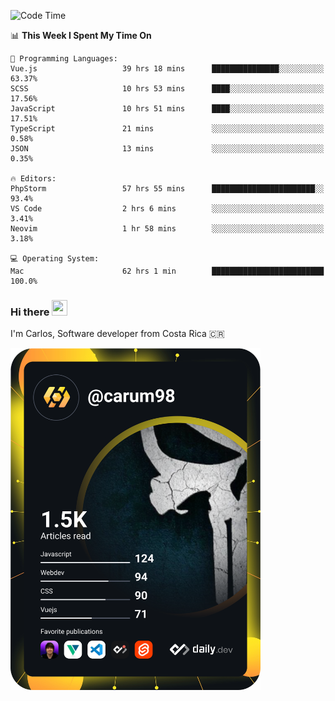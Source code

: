 
<!--START_SECTION:waka-->
![Code Time](http://img.shields.io/badge/Code%20Time-8%2C652%20hrs%2010%20mins-blue)

📊 **This Week I Spent My Time On** 

```text
💬 Programming Languages: 
Vue.js                   39 hrs 18 mins      ███████████████░░░░░░░░░░   63.37% 
SCSS                     10 hrs 53 mins      ████░░░░░░░░░░░░░░░░░░░░░   17.56% 
JavaScript               10 hrs 51 mins      ████░░░░░░░░░░░░░░░░░░░░░   17.51% 
TypeScript               21 mins             ░░░░░░░░░░░░░░░░░░░░░░░░░   0.58% 
JSON                     13 mins             ░░░░░░░░░░░░░░░░░░░░░░░░░   0.35%

🔥 Editors: 
PhpStorm                 57 hrs 55 mins      ███████████████████████░░   93.4% 
VS Code                  2 hrs 6 mins        ░░░░░░░░░░░░░░░░░░░░░░░░░   3.41% 
Neovim                   1 hr 58 mins        ░░░░░░░░░░░░░░░░░░░░░░░░░   3.18%

💻 Operating System: 
Mac                      62 hrs 1 min        █████████████████████████   100.0%

```


<!--END_SECTION:waka-->

### Hi there <img src="https://media.giphy.com/media/hvRJCLFzcasrR4ia7z/giphy.gif" width="25px" height="25px">

I'm Carlos, Software developer from Costa Rica 🇨🇷

<a href="https://app.daily.dev/carum98"><img src="https://github.com/carum98/carum98/blob/main/devcard.svg" width="400" alt="Carlos Umaña Acevedo's Dev Card"/></a>

